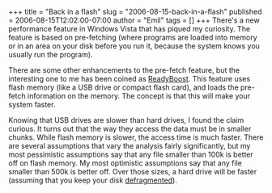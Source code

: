 +++
title = "Back in a flash"
slug = "2006-08-15-back-in-a-flash"
published = 2006-08-15T12:02:00-07:00
author = "Emil"
tags = []
+++
There's a new performance feature in Windows Vista that has piqued my
curiosity. The feature is based on pre-fetching (where programs are
loaded into memory or in an area on your disk before you run it, because
the system knows you usually run the program).  
  
There are some other enhancements to the pre-fetch feature, but the
interesting one to me has been coined as
[ReadyBoost](http://articles.techrepublic.com.com/5100-10877_11-6060817.html).
This feature uses flash memory (like a USB drive or compact flash card),
and loads the pre-fetch information on the memory. The concept is that
this will make your system faster.  
  
Knowing that USB drives are slower than hard drives, I found the claim
curious. It turns out that the way they access the data must be in
smaller chunks. While flash memory is slower, the access time is much
faster. There are several assumptions that vary the analysis fairly
significantly, but my most pessimistic assumptions say that any file
smaller than 100k is better off on flash memory. My most optimistic
assumptions say that any file smaller than 500k is better off. Over
those sizes, a hard drive will be faster (assuming that you keep your
disk [defragmented](http://en.wikipedia.org/wiki/Defragmentation)).
